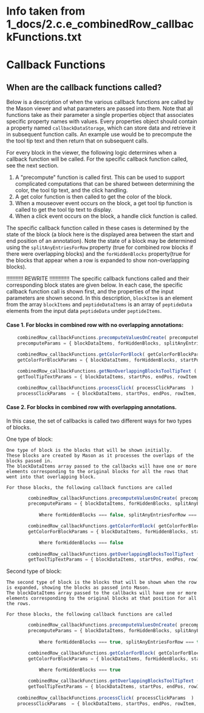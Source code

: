 
# Info taken from 1_docs/2.c.e_combinedRow_callbackFunctions.txt

# Callback Functions

## When are the callback functions called?
Below is a description of when the various callback functions are called by the Mason viewer and what parameters are passed into them. Note that all functions take as their parameter a single properties object that associates specific property names with values. Every properties object should contain a property named `callbackDataStorage`, which can store data and retrieve it in subsequent function calls. An example use would be to precompute the the tool tip text and then return that on subsequent calls.

For every block in the viewer, the following logic determines when a callback function will be called. For the specific callback function called, see the next section.

1. A "precompute" function is called first.  This can be used to support complicated computations that can be shared between determining the color, the tool tip text, and the click handling.
2. A get color function is then called to get the color of the block.
3. When a mouseover event occurs on the block, a get tool tip function is called to get the tool tip text to display.
4. When a click event occurs on the block, a handle click function is called.

The specific callback function called in these cases is determined by the state of the block (a block here is the displayed area between the start and end position of an annotation). Note the state of a block may be determined using the `splitAnyEntriesForRow` property (true for combined row blocks if there were overlapping blocks) and the `forHiddenBlocks` property(true for the blocks that appear when a row is expanded to show non-overlapping blocks).

!!!!!!!!!!!  REWRITE  !!!!!!!!!!!!!  The specific callback functions called and their corresponding block states are given below. In each case, the specific callback function call is shown first, and the properties of the input parameters are shown second. In this description, `blockItem` is an element from the array `blockItems` and `peptideDataItems` is an array of `peptideData` elements from the input data `peptideData` under `peptideItems`.

#### Case 1.  For blocks in combined row with no overlapping annotations:

```javascript
	combinedRow_callbackFunctions.precomputeValuesOnCreate( precomputeParams )
	precomputeParams = { blockDataItems, forHiddenBlocks, splitAnyEntriesForRow, startPos, endPos, rowItem, callbackDataStorage }

	combinedRow_callbackFunctions.getColorForBlock( getColorForBlockParams )
	getColorForBlockParams = { blockDataItems, forHiddenBlocks, startPos, endPos, rowItem, callbackDataStorage }

	combinedRow_callbackFunctions.getNonOverlappingBlocksToolTipText ( getToolTipTextParams )
	getToolTipTextParams = { blockDataItems, startPos, endPos, rowItem, callbackDataStorage }

	combinedRow_callbackFunctions.processClick( processClickParams  )
	processClickParams  = { blockDataItems, startPos, endPos, rowItem, callbackDataStorage	}
```


#### Case 2.  For blocks in combined row with overlapping annotations.


In this case, the set of callbacks is called two different ways for two types of blocks.

  One type of block:
  
	One type of block is the blocks that will be shown initially.
	These blocks are created by Mason as it processes the overlaps of the blocks passed in.
	The blockDataItems array passed to the callbacks will have one or more elements corresponding to the original blocks for all the rows that went into that overlapping block.

	For those blocks, the following callback functions are called

```javascript
		combinedRow_callbackFunctions.precomputeValuesOnCreate( precomputeParams )
		precomputeParams = { blockDataItems, forHiddenBlocks, splitAnyEntriesForRow, startPos, endPos, rowItem, callbackDataStorage }
		
			Where forHiddenBlocks === false, splitAnyEntriesForRow === true

		combinedRow_callbackFunctions.getColorForBlock( getColorForBlockParams )
		getColorForBlockParams = { blockDataItems, forHiddenBlocks, startPos, endPos, rowItem, callbackDataStorage }

			Where forHiddenBlocks === false
			
		combinedRow_callbackFunctions.getOverlappingBlocksToolTipText ( getToolTipTextParams )
		getToolTipTextParams = { blockDataItems, startPos, endPos, rowItem, callbackDataStorage }
```

  Second type of block:
  
	The second type of block is the blocks that will be shown when the row is expanded, showing the blocks as passed into Mason.
	The blockDataItems array passed to the callbacks will have one or more elements corresponding to the original blocks at that position for all the rows.

	For those blocks, the following callback functions are called

```javascript
		combinedRow_callbackFunctions.precomputeValuesOnCreate( precomputeParams )
		precomputeParams = { blockDataItems, forHiddenBlocks, splitAnyEntriesForRow, startPos, endPos, rowItem, callbackDataStorage }
		
			Where forHiddenBlocks === true, splitAnyEntriesForRow === true

		combinedRow_callbackFunctions.getColorForBlock( getColorForBlockParams )
		getColorForBlockParams = { blockDataItems, forHiddenBlocks, startPos, endPos, rowItem, callbackDataStorage }

			Where forHiddenBlocks === true
			
		combinedRow_callbackFunctions.getOverlappingBlocksToolTipText ( getToolTipTextParams )
		getToolTipTextParams = { blockDataItems, startPos, endPos, rowItem, callbackDataStorage }
		
	combinedRow_callbackFunctions.processClick( processClickParams  )
	processClickParams  = { blockDataItems, startPos, endPos, rowItem, callbackDataStorage	}
		
```



